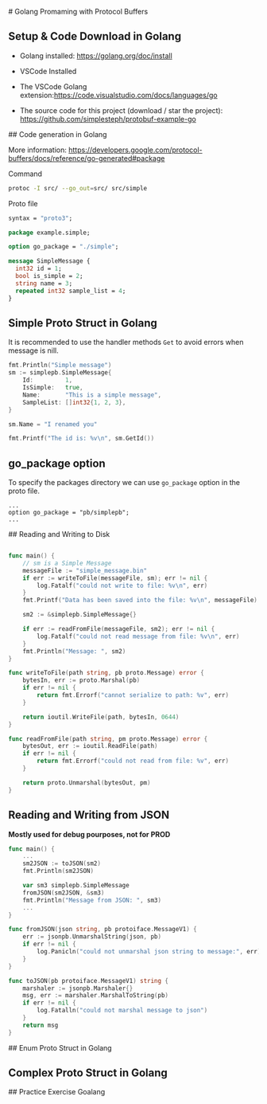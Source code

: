 # Golang Promaming with Protocol Buffers

## Setup & Code Download in Golang

- Golang installed: https://golang.org/doc/install

- VSCode Installed

- The VSCode Golang extension:https://code.visualstudio.com/docs/languages/go

- The source code for this project (download / star the project): https://github.com/simplesteph/protobuf-example-go

## Code generation in Golang

More information:
https://developers.google.com/protocol-buffers/docs/reference/go-generated#package

Command
```bash
protoc -I src/ --go_out=src/ src/simple
```

Proto file
```proto
syntax = "proto3";

package example.simple;

option go_package = "./simple";

message SimpleMessage {
  int32 id = 1;
  bool is_simple = 2;
  string name = 3;
  repeated int32 sample_list = 4;
}
```

## Simple Proto Struct in Golang

It is recommended to use the handler methods `Get` to avoid errors when message is nill.

```go
fmt.Println("Simple message")
sm := simplepb.SimpleMessage{
    Id:         1,
    IsSimple:   true,
    Name:       "This is a simple message",
    SampleList: []int32{1, 2, 3},
}

sm.Name = "I renamed you"

fmt.Printf("The id is: %v\n", sm.GetId())
```

## go_package option

To specify the packages directory we can use `go_package` option in the proto file.

```prot
...
option go_package = "pb/simplepb";
...
```

## Reading and Writing to Disk

```go

func main() {
	// sm is a Simple Message
	messageFile := "simple_message.bin"
	if err := writeToFile(messageFile, sm); err != nil {
		log.Fatalf("could not write to file: %v\n", err)
	}
	fmt.Printf("Data has been saved into the file: %v\n", messageFile)

	sm2 := &simplepb.SimpleMessage{}

	if err := readFromFile(messageFile, sm2); err != nil {
		log.Fatalf("could not read message from file: %v\n", err)
	}
	fmt.Println("Message: ", sm2)
}

func writeToFile(path string, pb proto.Message) error {
	bytesIn, err := proto.Marshal(pb)
	if err != nil {
		return fmt.Errorf("cannot serialize to path: %v", err)
	}

	return ioutil.WriteFile(path, bytesIn, 0644)
}

func readFromFile(path string, pm proto.Message) error {
	bytesOut, err := ioutil.ReadFile(path)
	if err != nil {
		return fmt.Errorf("could not read from file: %v", err)
	}

	return proto.Unmarshal(bytesOut, pm)
}
```

## Reading and Writing from JSON

**Mostly used for debug pourposes, not for PROD**

```go
func main() {
    ...
    sm2JSON := toJSON(sm2)
	fmt.Println(sm2JSON)

	var sm3 simplepb.SimpleMessage
	fromJSON(sm2JSON, &sm3)
	fmt.Println("Message from JSON: ", sm3)
    ...
}

func fromJSON(json string, pb protoiface.MessageV1) {
	err := jsonpb.UnmarshalString(json, pb)
	if err != nil {
		log.Panicln("could not unmarshal json string to message:", err)
	}
}

func toJSON(pb protoiface.MessageV1) string {
	marshaler := jsonpb.Marshaler{}
	msg, err := marshaler.MarshalToString(pb)
	if err != nil {
		log.Fatalln("could not marshal message to json")
	}
	return msg
}
```

## Enum Proto Struct in Golang

## Complex Proto Struct in Golang

## Practice Exercise Goalang
